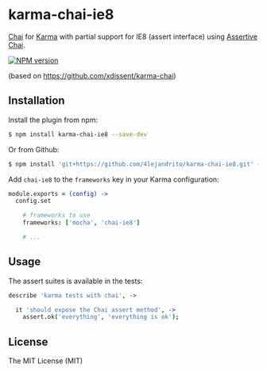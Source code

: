 karma-chai-ie8
==========

[Chai](https://github.com/chaijs/chai) for [Karma](http://karma-runner.github.io)
with partial support for IE8 (assert interface) using
[Assertive Chai](https://github.com/jokeyrhyme/assertive-chai.js).

[![NPM version](https://badge.fury.io/js/karma-chai-ie8.png)](http://badge.fury.io/js/karma-chai-ie8)

(based on https://github.com/xdissent/karma-chai)

Installation
------------

Install the plugin from npm:

```sh
$ npm install karma-chai-ie8 --save-dev
```

Or from Github:

```sh
$ npm install 'git+https://github.com/4lejandrito/karma-chai-ie8.git' --save-dev
```

Add `chai-ie8` to the `frameworks` key in your Karma configuration:

```coffee
module.exports = (config) ->
  config.set

    # frameworks to use
    frameworks: ['mocha', 'chai-ie8']

    # ...
```


Usage
-----

The assert suites is available in the tests:

```coffee
describe 'karma tests with chai', ->

  it 'should expose the Chai assert method', ->
    assert.ok('everything', 'everything is ok');
```

License
-------

The MIT License (MIT)
